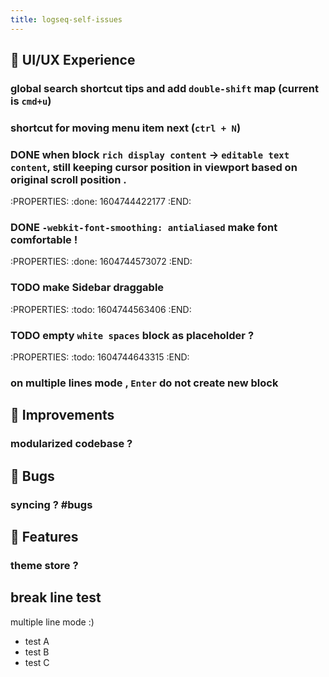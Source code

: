 ```yaml
---
title: logseq-self-issues
---
```


## 🎨  UI/UX Experience
### global search shortcut tips and add `double-shift` map (current is `cmd+u`)
### shortcut for moving menu item next (`ctrl + N`)
### DONE when block `rich display content` -> `editable text content`, still keeping cursor position in viewport based on original scroll position .
:PROPERTIES:
:done: 1604744422177
:END:
### DONE `-webkit-font-smoothing: antialiased` make font comfortable !
:PROPERTIES:
:done: 1604744573072
:END:
### TODO make Sidebar draggable
:PROPERTIES:
:todo: 1604744563406
:END:
### TODO empty `white spaces` block as placeholder ?
:PROPERTIES:
:todo: 1604744643315
:END:
### on multiple lines mode , `Enter` do not create new block
##
## 🚀  Improvements
### modularized codebase ?
## 🐞 Bugs
### syncing ? #bugs
## 🦄 Features
### theme store ?
## break line test
multiple line mode :)

- test A
- test B
- test C
